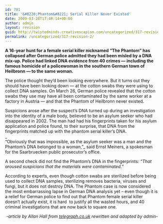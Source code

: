 ```yaml
---
id: 781
title: '&#8220;Phantom&#8221; Serial Killer Never Existed'
date: 2009-03-28T17:49:14+00:00
author: admin
layout: revision
guid: http://twistedminds.creativescapism.com/uncategorized/317-revision-2/
permalink: /uncategorized/317-revision-2/
---
```

<p class="dropcap-first">
  <strong>A 16-year hunt for a female serial killer nicknamed &#8220;The Phantom&#8221; has collapsed after German police admitted they had been misled by a DNA mix-up. Police had linked DNA evidence from 40 crimes — including the famous homicide of a policewoman in the southern German town of Heilbronn — to the same woman. </strong>
</p>

The police thought they&#8217;d been looking everywhere. But it turns out they should have been looking down — at the cotton swabs they were using to collect DNA samples. On March 26, German police revealed that the cotton swabs they use may have all been contaminated by the same worker at a factory in Austria — and that the Phantom of Heilbronn never existed.

Suspicions arose after the suspect&#8217;s DNA turned up during an investigation into the identity of a male body, believed to be an asylum seeker who had disappeared in 2002. The man had had his fingerprints taken for his asylum application and police found, to their surprise, that DNA from the fingerprints matched up with the phantom serial killer&#8217;s DNA.  
_  
&#8220;Obviously that was impossible, as the asylum seeker was a man and the Phantom&#8217;s DNA belonged to a woman,&#8221;_ said Ernst Meiners, a spokesman for the Saarbruecken public prosecutor&#8217;s office.

A second check did not find the Phantom&#8217;s DNA in the fingerprints: _&#8220;That aroused suspicions that the materials were contaminated.&#8221;_

According to experts, even though cotton swabs are sterilized before being used to collect DNA samples, sterilizing removes bacteria, viruses and fungi, but it does not destroy DNA. The Phantom case is now considered the most embarrassing lapse in German DNA analysis yet &#8211; even though it is a relief for German police to find out that Phantom female serial killer doesn&#8217;t actually exist, it is hard  to justify all the wasted hours, and 40 criminal investigations that are now back to square one.

<p style="text-align: right;">
  <em>-article by Allan Hall from <a title="telegraph.co.uk" href="www.telegraph.co.uk">telegraph.co.uk</a> rewritten and adapted by admin-</em>
</p>